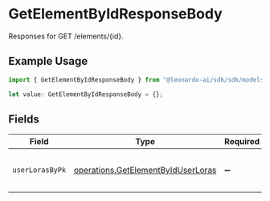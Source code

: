 # GetElementByIdResponseBody

Responses for GET /elements/{id}.

## Example Usage

```typescript
import { GetElementByIdResponseBody } from "@leonardo-ai/sdk/sdk/models/operations";

let value: GetElementByIdResponseBody = {};
```

## Fields

| Field                                                                                           | Type                                                                                            | Required                                                                                        | Description                                                                                     |
| ----------------------------------------------------------------------------------------------- | ----------------------------------------------------------------------------------------------- | ----------------------------------------------------------------------------------------------- | ----------------------------------------------------------------------------------------------- |
| `userLorasByPk`                                                                                 | [operations.GetElementByIdUserLoras](../../../sdk/models/operations/getelementbyiduserloras.md) | :heavy_minus_sign:                                                                              | columns and relationships of "user_loras".                                                      |